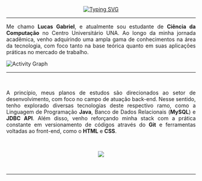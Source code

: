 <p align="center">
  <a href="https://git.io/typing-svg">
    <img src="https://readme-typing-svg.demolab.com?font=Fira+Code&size=32&duration=2000&pause=2000&color=5090CB&center=true&vCenter=true&width=500&lines=Hello%2C+World!" alt="Typing SVG" />
  </a>
</p>

---

<p align="justify">
  Me chamo <b>Lucas Gabriel</b>, e atualmente sou estudante de <b>Ciência da Computação</b> no Centro Universitário UNA. Ao longo da minha jornada acadêmica, venho adquirindo uma ampla gama de conhecimentos na área da tecnologia, com foco tanto na base teórica quanto em suas aplicações práticas no mercado de trabalho.
</p>

![Activity Graph](https://github-readme-activity-graph.vercel.app/graph?username=LuuGab&bg_color=00000000&color=5090CB&line=5090CB&point=E1EAF5&hide_border=true&height=200)


---

<br>

<p align="justify">
  A princípio, meus planos de estudos são direcionados ao setor de desenvolvimento, com foco no campo de atuação back-end. Nesse sentido, tenho explorado diversas tecnologias deste respectivo ramo, como a Linguagem de Programação <b>Java</b>, Banco de Dados Relacionais (<b>MySQL</b>) e <b>JDBC API</b>. Além disso, venho reforçando minha stack com a prática constante em versionamento de códigos através do <b>Git</b> e ferramentas voltadas ao front-end, como o <b>HTML</b> e <b>CSS</b>.
</p>

<br>

<p align="center">
  <a href="https://skillicons.dev">
    <img src="https://skillicons.dev/icons?i=java,mysql,github,git,html,css,vscode,idea" />
  </a>
</p>

<br>

---
